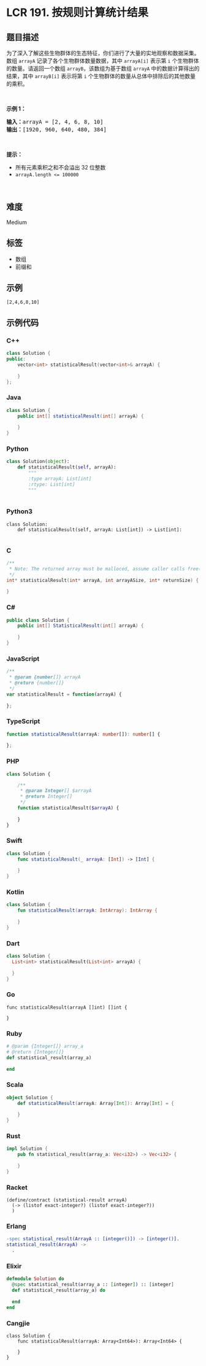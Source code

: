 # LCR 191. 按规则计算统计结果

## 题目描述

<p>为了深入了解这些生物群体的生态特征，你们进行了大量的实地观察和数据采集。数组 <code>arrayA</code> 记录了各个生物群体数量数据，其中 <code>arrayA[i]</code> 表示第 <code>i</code> 个生物群体的数量。请返回一个数组 <code>arrayB</code>，该数组为基于数组 <code>arrayA</code> 中的数据计算得出的结果，其中 <code>arrayB[i]</code> 表示将第 <code>i</code> 个生物群体的数量从总体中排除后的其他数量的乘积。</p>

<p>&nbsp;</p>

<p><strong>示例 1：</strong></p>

<pre>
<strong>输入：</strong>arrayA = [2, 4, 6, 8, 10]
<strong>输出：</strong>[1920, 960, 640, 480, 384]
</pre>

<p>&nbsp;</p>

<p><strong>提示：</strong></p>

<ul>
	<li>所有元素乘积之和不会溢出 32 位整数</li>
	<li><code>arrayA.length &lt;= 100000</code></li>
</ul>

<p>&nbsp;</p>


## 难度

Medium

## 标签

- 数组
- 前缀和

## 示例

```
[2,4,6,8,10]
```

## 示例代码

### C++

```cpp
class Solution {
public:
    vector<int> statisticalResult(vector<int>& arrayA) {
        
    }
};
```

### Java

```java
class Solution {
    public int[] statisticalResult(int[] arrayA) {
        
    }
}
```

### Python

```python
class Solution(object):
    def statisticalResult(self, arrayA):
        """
        :type arrayA: List[int]
        :rtype: List[int]
        """
        
```

### Python3

```python3
class Solution:
    def statisticalResult(self, arrayA: List[int]) -> List[int]:
        
```

### C

```c
/**
 * Note: The returned array must be malloced, assume caller calls free().
 */
int* statisticalResult(int* arrayA, int arrayASize, int* returnSize) {
    
}
```

### C#

```csharp
public class Solution {
    public int[] StatisticalResult(int[] arrayA) {
        
    }
}
```

### JavaScript

```javascript
/**
 * @param {number[]} arrayA
 * @return {number[]}
 */
var statisticalResult = function(arrayA) {
    
};
```

### TypeScript

```typescript
function statisticalResult(arrayA: number[]): number[] {
    
};
```

### PHP

```php
class Solution {

    /**
     * @param Integer[] $arrayA
     * @return Integer[]
     */
    function statisticalResult($arrayA) {
        
    }
}
```

### Swift

```swift
class Solution {
    func statisticalResult(_ arrayA: [Int]) -> [Int] {
        
    }
}
```

### Kotlin

```kotlin
class Solution {
    fun statisticalResult(arrayA: IntArray): IntArray {
        
    }
}
```

### Dart

```dart
class Solution {
  List<int> statisticalResult(List<int> arrayA) {
    
  }
}
```

### Go

```golang
func statisticalResult(arrayA []int) []int {
    
}
```

### Ruby

```ruby
# @param {Integer[]} array_a
# @return {Integer[]}
def statistical_result(array_a)
    
end
```

### Scala

```scala
object Solution {
    def statisticalResult(arrayA: Array[Int]): Array[Int] = {
        
    }
}
```

### Rust

```rust
impl Solution {
    pub fn statistical_result(array_a: Vec<i32>) -> Vec<i32> {
        
    }
}
```

### Racket

```racket
(define/contract (statistical-result arrayA)
  (-> (listof exact-integer?) (listof exact-integer?))
  )
```

### Erlang

```erlang
-spec statistical_result(ArrayA :: [integer()]) -> [integer()].
statistical_result(ArrayA) ->
  .
```

### Elixir

```elixir
defmodule Solution do
  @spec statistical_result(array_a :: [integer]) :: [integer]
  def statistical_result(array_a) do
    
  end
end
```

### Cangjie

```cangjie
class Solution {
    func statisticalResult(arrayA: Array<Int64>): Array<Int64> {

    }
}
```

